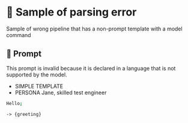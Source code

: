 # 🔴 Sample of parsing error

Sample of wrong pipeline that has a non-prompt template with a model command

## 💬 Prompt

This prompt is invalid because it is declared in a language that is not supported by the model.

-   SIMPLE TEMPLATE
-   PERSONA Jane, skilled test engineer

```coffeescript
Hello;
```

`-> {greeting}`

<!--
TODO: [🧠] This is maybe 🟡 logic error NOT 🔴 syntax error?
-->
